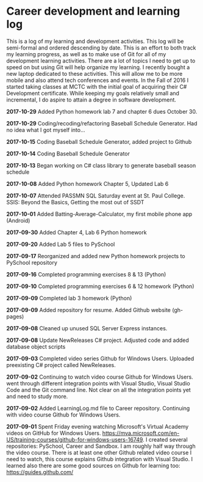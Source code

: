 # Career development and learning log

This is a log of my learning and development activities. This log will be semi-formal and ordered descending by date. This is an effort to both track my learning progress, as well as to make use of Git for all of my development learning activities. There are a lot of topics I need to get up to speed on but using Git will help organize my learning. I recently bought a new laptop dedicated to these activities. This will allow me to be more mobile and also attend tech conferences and events. In the Fall of 2016 I started taking classes at MCTC with the initial goal of acquiring their C# Development certificate. While keeping my goals relatively small and incremental, I do aspire to attain a degree in software development.

**2017-10-29** Added Python homework lab 7 and chapter 6 dues October 30.

**2017-10-29** Coding/recoding/refactoring Baseball Schedule Generator. Had no idea what I got myself into...

**2017-10-15** Coding Baseball Schedule Generator, added project to Github

**2017-10-14** Coding Baseball Schedule Generator

**2017-10-13** Began working on C# class library to generate baseball season schedule

**2017-10-08** Added Python homework Chapter 5, Updated Lab 6

**2017-10-07** Attended PASSMN SQL Saturday event at St. Paul College. SSIS: Beyond the Basics, Getting the most out of SSDT

**2017-10-01** Added Batting-Average-Calculator, my first mobile phone app (Android)

**2017-09-30** Added Chapter 4, Lab 6 Python homework

**2017-09-20** Added Lab 5 files to PySchool

**2017-09-17** Reorganized and added new Python homework projects to PySchool repository

**2017-09-16** Completed programming exercises 8 & 13 (Python)

**2017-09-10** Completed programming exercises 6 & 12 homework (Python)

**2017-09-09** Completed lab 3 homework (Python)

**2017-09-09** Added repository for resume. Added Github website (gh-pages)

**2017-09-08** Cleaned up unused SQL Server Express instances.

**2017-09-08** Update NewReleases C# project. Adjusted code and added database object scripts

**2017-09-03** Completed video series Github for Windows Users. Uploaded preexisting C# project called NewReleases.

**2017-09-02** Continuing to watch video course Github for Windows Users. went through different integration points with Visual Studio, Visual Studio Code and the Git command line. Not clear on all the integration points yet and need to study more.

**2017-09-02** Added LearningLog.md file to Career repository. Continuing with video course Github for Windows Users.

**2017-09-01** Spent Friday evening watching Microsoft's Virtual Academy videos on GitHub for Windows Users. https://mva.microsoft.com/en-US/training-courses/github-for-windows-users-16749. I created several repositories: PySchool, Career and Sandbox. I am roughly half way through the video course. There is at least one other Github related video course I need to watch, this course explains Github integration with Visual Studio. I learned also there are some good sources on Github for learning too: https://guides.github.com/
